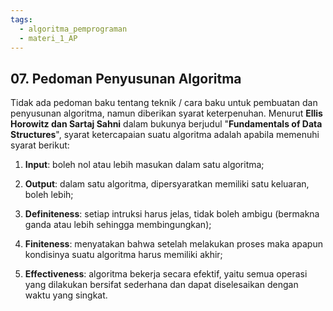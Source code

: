 ```yaml
---
tags:
  - algoritma_pemprograman
  - materi_1_AP
---
```

## 07. Pedoman Penyusunan Algoritma

Tidak ada pedoman baku tentang teknik / cara baku untuk pembuatan dan penyusunan algoritma, namun diberikan syarat keterpenuhan. Menurut **Ellis Horowitz dan Sartaj Sahni** dalam bukunya berjudul "**Fundamentals of Data Structures**", syarat ketercapaian suatu algoritma adalah apabila memenuhi syarat berikut:

1. ﻿﻿﻿**Input**: boleh nol atau lebih masukan dalam satu algoritma;

2. ﻿﻿﻿**Output**: dalam satu algoritma, dipersyaratkan memiliki satu keluaran, boleh lebih;

3. ﻿﻿﻿**Definiteness**: setiap intruksi harus jelas, tidak boleh ambigu (bermakna ganda atau lebih sehingga membingungkan);

4. ﻿﻿﻿**Finiteness**: menyatakan bahwa setelah melakukan proses maka apapun kondisinya suatu algoritma harus memiliki akhir;

5. ﻿﻿﻿**Effectiveness**: algoritma bekerja secara efektif, yaitu semua operasi yang dilakukan bersifat sederhana dan dapat diselesaikan dengan waktu yang singkat.